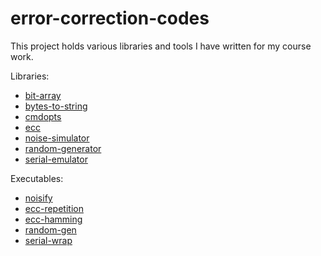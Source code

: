 # error-correction-codes

This project holds various libraries and tools I have written for my course work.

Libraries:

- [bit-array](bit-array/doc.md)
- [bytes-to-string](bytes-to-string/doc.md)
- [cmdopts](cmdopts/doc.md)
- [ecc](ecc/doc.md)
- [noise-simulator](noise-simulator/doc.md)
- [random-generator](random-generator/doc.md)
- [serial-emulator](serial-emulator/doc.md)

Executables:

- [noisify](noisify.c#L11-L23)
- [ecc-repetition](ecc-repetition.c#L12-L18)
- [ecc-hamming](ecc-hamming.c#L13-L16)
- [random-gen](random-gen.c#L13-L15)
- [serial-wrap](serial-wrap.c#L14-L22)
